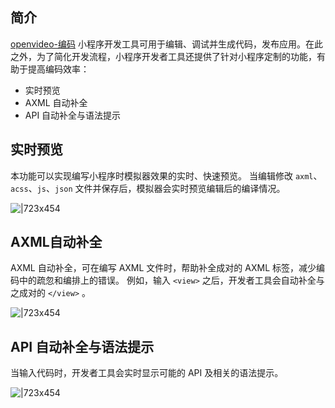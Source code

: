 ## 简介
[openvideo-编码](https://gw.alipayobjects.com/v/defaults/afts/video/A*lvY9QpnRB-0AAAAAAAAAAAAAAQAAAQ)
小程序开发工具可用于编辑、调试并生成代码，发布应用。在此之外，为了简化开发流程，小程序开发者工具还提供了针对小程序定制的功能，有助于提高编码效率：

- 实时预览
- AXML 自动补全
- API 自动补全与语法提示

## 实时预览

本功能可以实现编写小程序时模拟器效果的实时、快速预览。 当编辑修改 `axml`、`acss`、`js`、`json` 文件并保存后，模拟器会实时预览编辑后的编译情况。

![|723x454](https://cdn.nlark.com/lark/0/2018/gif/149/1533554225114-e5b3f5a9-002f-4fe8-b535-9d164049af48.gif#align=left&display=inline&height=1932&margin=%5Bobject%20Object%5D&originHeight=1932&originWidth=3080&status=done&style=none&width=3080)

## AXML自动补全

AXML 自动补全，可在编写 AXML 文件时，帮助补全成对的 AXML 标签，减少编码中的疏忽和编排上的错误。 例如，输入 `<view>` 之后，开发者工具会自动补全与之成对的 `</view>` 。

![|723x454](https://cdn.nlark.com/lark/0/2018/gif/149/1533554236679-a7f97d02-d3e2-412a-9836-0c9c3f90eaa7.gif#align=left&display=inline&height=1932&margin=%5Bobject%20Object%5D&originHeight=1932&originWidth=3080&status=done&style=none&width=3080)

## API 自动补全与语法提示

当输入代码时，开发者工具会实时显示可能的 API 及相关的语法提示。

![|723x454](https://cdn.nlark.com/lark/0/2018/gif/149/1533554396935-f2f0b60c-97eb-45af-a888-adcdddbc13b6.gif#align=left&display=inline&height=1932&margin=%5Bobject%20Object%5D&originHeight=1932&originWidth=3080&status=done&style=none&width=3080)

